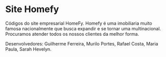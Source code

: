 # Site Homefy
Códigos do site empresarial HomeFy.
Homefy é uma imobiliaria muito famosa nacionalmente que busca expandir e se tornar uma multinacional. Procuramos atender todos os nossos clientes da melhor forma.

Desenvolvedores: Guilherme Ferreira, Murilo Portes, Rafael Costa, Maria Paula, Sarah Hevelyn.

